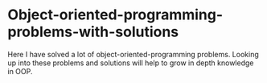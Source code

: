 # Object-oriented-programming-problems-with-solutions
Here I have solved a lot of object-oriented-programming problems. Looking up into these problems and solutions will help to grow in depth knowledge in OOP.
